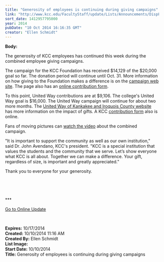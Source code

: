 ```yaml
---
title: "Generosity of employees is continuing during giving campaigns"
link: "http://www.kcc.edu/FacultyStaff/update/Lists/Announcements/DispForm.aspx?ID=1669"
sort_date: 1412957795000
year: 2014
pubDate: "10 Oct 2014 16:16:35 GMT"
creator: "Ellen Schmidt"
---
```


<div><b>Body:</b> <div class="ExternalClass0B0E4D23AD95484A8B285FA4717B1945"><p>​The generosity of KCC employees has continued this week during the combined employee giving campaigns.</p>
<p>The campaign for the KCC Foundation has received $14,129 of the $20,000 goal so far. The donation period will continue until Oct. 31. More information on how giving to the Foundation makes a difference is on the <a href="/Foundation/giving/eg/Pages/2014campaign.aspx">campaign web site</a>. The page also has an <a href="/Foundation/giving/eg/Pages/contribute.aspx">online contribution form</a>.</p>
<p>To this point, United Way contributions are at $9,106. The college's United Way goal is $16,000. The United Way campaign will continue for about two more months. The <a href="http://www.myunitedway.org/">United Way of Kankakee and Iroquois County website</a> has more information on the impact of gifts. A KCC <a href="/FacultyStaff/departments/hr/Documents/2014%20United%20Way%20Pledge%20Form.pdf">contribution form</a> also is online.</p>
<p>Fans of moving pictures can <a href="/Foundation/giving/eg/Pages/default.aspx">watch the video</a> about the combined campaign.</p>
<p>&quot;It is important to support the community as well as our own institution,&quot; said Dr. John Avendano, KCC's president. &quot;KCC is a special institution that values the students and the community that we serve. Let’s show everyone what KCC is all about. Together we can make a difference. Your gift, regardless of size, is important and greatly appreciated.&quot;</p>
<p>Thank you to everyone for your generosity.</p>
<p> </p>
<p> </p>
<p>***</p>
<p><a href="/update">Go to Online Update</a></p>
<p><br /></p></div></div>
<div><b>Expires:</b> 10/17/2014</div>
<div><b>Created:</b> 10/10/2014 11:16 AM</div>
<div><b>Created By:</b> Ellen Schmidt</div>
<div><b>List Image:</b> <a href="http://www.kcc.edu/SiteCollectionImages/tacopic.gif"></a></div>
<div><b>Start Date:</b> 10/10/2014</div>
<div><b>Title:</b> Generosity of employees is continuing during giving campaigns</div>
